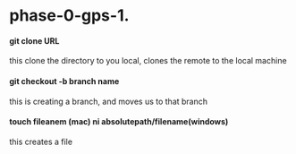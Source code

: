 # phase-0-gps-1.
#### git clone URL
this clone the directory to you local, clones the remote to the local machine

#### git checkout -b branch name
this is creating a branch, and moves us to that branch

#### touch fileanem (mac) ni absolutepath/filename(windows)
this creates a file